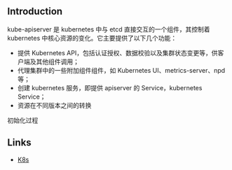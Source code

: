 ## Introduction



kube-apiserver 是 kubernetes 中与 etcd 直接交互的一个组件，其控制着 kubernetes 中核心资源的变化。它主要提供了以下几个功能：

- 提供 Kubernetes API，包括认证授权、数据校验以及集群状态变更等，供客户端及其他组件调用；
- 代理集群中的一些附加组件组件，如 Kubernetes UI、metrics-server、npd 等；
- 创建 kubernetes 服务，即提供 apiserver 的 Service，kubernetes Service；
- 资源在不同版本之间的转换







初始化过程






## Links

- [K8s](/docs/CS/Container/k8s/K8s.md)